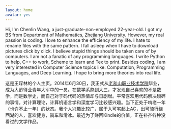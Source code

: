 ```yaml
---
layout: home
avatar: yes
---
```


Hi, I'm Chenlin Wang, a just-graduate-non-employed 22-year-old. I got my BS from Department of Mathematics, [Zhejiang University](http://www.zju.edu.cn/english/). However, my real passion is coding. I love to enhance the efficiency of my life. I hate to rename files with the same pattern. I fall asleep when I have to download pictures click by click. I believe stupid things should be taken care of by computers. I am not a fanatic of any programming languages. I write Python to help, C++ to work, Scheme to learn and Tex to print. Besides coding, I am very interested in Computer Science topics like: Computation, Programming Languages, and Deep Learning. I hope to bring more theories into real life.

这是王琛林的个人主页。2014年6月30日，我正式从[老和山职业技术学院](http://www.zju.edu.cn)毕业，成为大龄待业青年大军中的一员。在数学系熬到大三，才发现自己喜欢的不是数学，而是数学史，而自己对于码代码的热情却与日剧增。平常喜欢用代码解决琐碎的事情。对计算理论，计算机语言学和深度学习比较感兴趣。当下正处于啃老一年（也许不止一年）的状态。我个人兴趣比较广，属于入可宅起上AC，出可骑行绕西湖的人，喜欢健身，骑车和滑冰。最近为了赚回Kindle的价值，正在补齐各种没看过的文学作品。
